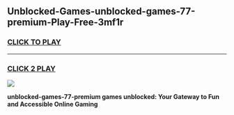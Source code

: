 
## Unblocked-Games-unblocked-games-77-premium-Play-Free-3mf1r
<h3>
<a href="https://premium76.site?title=unblocked-games-77-premium&ref=23A">CLICK TO PLAY</a></h3>
<hr>

<h3>
<a href="https://premium76.site?title=unblocked-games-77-premium&ref=23A">CLICK 2 PLAY</a>
  
</h3>

<a href="https://premium76.site?title=unblocked-games-77-premium&ref=23A"><img src="https://clearcache.store/games.png"></a>


**unblocked-games-77-premium games unblocked: Your Gateway to Fun and Accessible Online Gaming**
